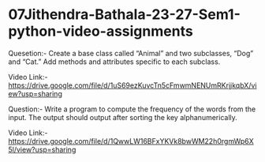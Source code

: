 # 07Jithendra-Bathala-23-27-Sem1-python-video-assignments

Quesetion:- Create a base class called “Animal” and two subclasses, “Dog” and “Cat.” Add methods and attributes specific to each subclass.

Video Link:- https://drive.google.com/file/d/1uS69ezKuvcTn5cFmwmNENUmRKrjjkqbX/view?usp=sharing


Question:- Write a program to compute the frequency of the words from the input. The output should output after sorting the key alphanumerically.

Video Link:- https://drive.google.com/file/d/1QwwLW16BFxYKVk8bwWM22h0rgmWp6X5l/view?usp=sharing
